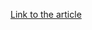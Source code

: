 [Link to the article](https://www.mcafee.com/blogs/other-blogs/mcafee-labs/fuzzing-imagemagick-and-digging-deeper-into-cve-2020-27829/)
